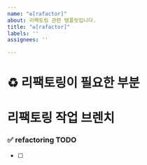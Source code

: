 ```yaml
---
name: "♻️[rafactor]"
about: 리팩토링 관련 템플릿입니다.
title: "♻️[rafactor]"
labels: ''
assignees: ''

---
```


# ♻️ 리팩토링이 필요한 부분 

# 리팩토링 작업 브렌치
<!-- refactor/issue-47-->

### ✅ refactoring TODO
<!-- 리팩토링 튜두  -->
- [ ]
